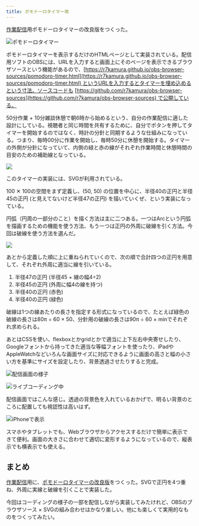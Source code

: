 ```yaml
---
title: ポモドーロタイマー改
---
```

[作業配信](https://www.youtube.com/c/r7kamura)用ポモドーロタイマーの改良版をつくった。

![](https://lh3.googleusercontent.com/docs/ADP-6oGvaVCQfQZzoWg5b1wMzHGs6J24lZfnChJXsZhOz3Mi53ygvZGr0YJhmlg7rC4Uh__kh7WJ3EbHV-DtpR4PFsJ8gg_AZFYvEBhtX8rT0tfwtyqR1tkOpBPdc_tjXRqc0Zq9y6Uqv-y8ixQTAxtb6fpnrBn7pqbZ_1LOU8Yrda6akJXFMpUVfsXjDIsVunAKXRcz1tvC-m12UdzJwdTe00S926noxb1dLloNcia1K4ODir4B-WR5jGUlQyzOXXqi74Tv54TUXrbGZs7YZtyAJ9M4kiQ5Emme5AB7Q4io7xnPQgscS8HSL2ruVPtwrEXoGI0yex4fszAh4aZrAVKKdohkg-pXqhi2kfnOUYgdtkML4pk2fySOgdsIfxcXisFsKBubzzZInrICVwM-jrTPEr6YjZcQp7fucshaevJ2fgGRdvuPsg7Fbl52_ERX6ynPM0svjeswskmfY23SgWslhYdkeF3hgBbMAfX3pEpspdrMcXurr99EB_et5gijiZMrt6RUB8kTyfdXURx2Xaek72oW7LFFWXkFzB8bX4pD8UMQrXJkiD8yosHGoMoXPlPzyWKZun0DMuAVx_6OQABjeb8wA2cXixO8acxYAUdvKHVjeNBUuAxW6MnwPvkfESlpt4qQdGO3eHKWse3Msh5L_2QvZpYiQ4IYfr9U_C17quDu1YW5MhvUo8kmIV8Gf0X-6Y4LhBkUxbhuARDSbcg8mdUutHmhkTphlEVzdJhAaZuSD7urmmqHUuvawvhnm_zjwuvCpVHUMmuEvpOsJKfRfQqFwTVFwWjSUV1Ft9z00rVAhonQW4KAiZTnKz2FsClAZg1qZqc8aduGPcqVL5-2V-jR5qPfruneFMhOhwbITVVitYOSxPy7vC7aoU8vdDoZZb5JTMZqRmsr9XpLowc0-GotrF6M6qdaJtq2VhWPubrlXlKU9reMLvOLZvEevHgfgtrajBg5fYUPkIGUNTjnKygPmjkMTYB8CcAZGCIVCeIVHpbHWVKMtck1YvFLReazG3fDSoBbUCM1w9Na4bMZ1YeY7IKPhZ8wMpA3A0tpMhFAHir_oKXg4_pLXfp5eDoEcLP2U-x4qx5Fvu0Nxiroml45RgqrV2LzjEPJ8Ba4VzcoIGuDALlg_JES6FSweWh_wosRCyHk93e5WB77YCi18CLb-flC3md9-8bwIr6OV5l74_ngOxiGFmK_VodGYtJHSr7KSbb4B7YTogp1GTlhGalmHVfCxZ7WrdfZr7Y3u_sMEunSow "ポモドーロタイマー")

ポモドーロタイマーを表示するだけのHTMLページとして実装されている。配信用ソフトのOBSには、URLを入力すると画面上にそのページを表示できるブラウザソースという機能があるので、[https://r7kamura.github.io/obs-browser-sources/pomodoro-timer.html](https://r7kamura.github.io/obs-browser-sources/pomodoro-timer.html) というURLを入力するとタイマーを埋め込めるという寸法。ソースコードも [https://github.com/r7kamura/obs-browser-sources](https://github.com/r7kamura/obs-browser-sources) で公開している。

50分作業 + 10分雑談休憩で朝6時から始めるという、自分の作業配信に適した設計にしている。視聴者と同じ時間を共有するために、自分でボタンを押してタイマーを開始するのではなく、時計の分針と同期するような仕組みになっている。つまり、毎時00分に作業を開始し、毎時50分に休憩を開始する。タイマーの外側が分針になっていて、内側の緑と赤の線がそれぞれ作業時間と休憩時間の目安のための補助線となっている。

![](https://lh3.googleusercontent.com/docs/ADP-6oE5-tgGX2Z-0qMPk29PmdeyJjHXgzzDDkhn43ho5LD71uIejXJP3jcw4UagSYhtUQbLuSJUZdgoJgPIoLp-Hp2zi9nNVDfQaVIbbpt14fU4CPvsr_BuiYkbKroBUM0o8ftdNVRibRILAVXy984xQwdTtbYkDGQ-rMxJjTO9D0KJgTSnR1ETVoe2gDe7SqrCc1w2Nr4QNublBH-lZMvxmOcBW43Wh7nK2jhv4AufYKz8jdY-4hCriRs7T9iTIXuMBHafeeVGE_BN7byZlF54SL41xUhQMFDFCZ7m7eZMXRGd_xAYvObPX6nr61bc3Ccm0RQURH09PFJEyKnaTqXVAjofxf4j-JTX0JNMG8wNx13f0dHtQDpOwSahOIHBlHcNA-4fVSMRZlfcABHbnJGrzUDwl-e5KlWTZYIV_NEZequ7jMs20EEirghgHyCAqbJRwhlkwnsIMeU8JRjkps9AeaZJ8tybgabxg8MBL2xlVRqOU9Tbthlzr0niQcVt4g9DLladAP2t-s2dQ4nIe9l0yxpfGHe72y-pz7gLMtNGni6L2J-Oayotz_hICADFUutgzDSFufGxzpU89xqJywMomergzAqwN8eo1xAUWkU33upf7V0zrncJSTWKK3G5zuN6qsWYVCQspz1TFDpdNW6dzwAGDjM1xS5nZjMNk0Gju96E_QgPtSAhwqCHDtWdfjkyEHHTBhX-DaxqMVsAlHZEFISMRotxzUyFsV7yUZUtQWYUN2oGm3ip5EUfTfrxWPuOCWHW3RYEonwqvF3n--zWCgu5y-8I8SwbEF3rIjrtX4x8VV-s5YxjANOkdAL0AVLibrrjRUbW31ygpKfKZZu1emjYv7OdjkmyywVTw9z78N-raxrKQCMBWj0PRWL0px4YqTTmmXl3Sii3cUYYGcHOoU3-i0Spj_hicWUECfS879ZS1kvnoJG088ZkoZ_DB7oPozKRcxP9FrqQjmcQghzp-NatdSyr93Jldv9e2Y3Tzp9GomRZPLQerARihZSjdyDWylFtDiIaXGR5LoX0qV5perrS-bEhsDQIOJ80NewOCbefayPetIvjz1PLmW13h8DxsZd9weWmNkhh4HBzpA3vujynSXIFExM8jal73QmENEbEH4PlMDm1dGd0YqcwtA_q8gm7-c14Ds6wLWNpUEH_KWPKE1o4R8ooLP8FUpNyhmdXfFySIkGH1h_WxUjzMjJtZA0KZ8QxB_YVXJtyRFxJNzMSyL8BYYMrRKf2GFOciV4s5QS0VQ)

このタイマーの実装には、SVGが利用されている。

100 ✕ 100の空間をまず定義し、(50, 50) の位置を中心に、半径40の正円と半径45の正円 (と見えてないけど半径47の正円) を描いていくぜ、という実装になっている。

円弧（円周の一部分のこと）を描く方法は主に二つある。一つはArcという円弧を描画するための機能を使う方法、もう一つは正円の外周に破線を引く方法。今回は破線を使う方法を選んだ。

![](https://lh3.googleusercontent.com/docs/ADP-6oFiRpvYW5c7I3hwAxFDParjKPalezCq7sqBaoRYXmkJdHuv3kLitE0YHSdo94kgHQNlaWulSWGlncRoS0Ob-rhhBsaQpJvUSN5iUznUifDOntYeJSMO50wIJeqf-feNOqX7-0yscmRQax-wXsUTM3yuOOlniNL43CDCa7gR2mXPioMLi1YBaBw1z2xa84wrNx7lzuffP1P3YxIUzzZ2cARB_UilHEiA9AbAqstcTeE_b9F1JF61QsJaj-0aVB1YhCMTeAMTjnhMgK76vdC6V3N0fw3WDZDXGphpXmgv7PBwNRnZkdebu1-saYpFqsqYnJfcQdjtwwZ4l7tzooSUXAidaLH3HX7h3-WrYXSBykptES0duwGfJZNseTSOZJyFpyAxuZM4XmRck98xyOu2a5Yt4WHZJ3W_WDniSwDwd2_AHBxIVbktmnU7NB84c2Y9kNPwwHSPR39n2fFc1CosXglwbse7WzbT7WuyG7iflZN9fTc84WCy_rYZnQ48iFXTWp6bMc0NLVxe5Qot6Gs2oBMNzv_7Wd-zxzDwzSKEQSdx0ALy0e15qKhXSAnboavMUmg4wsxLCstvHF2RyE_jVIQZ6BWNpGjxb_D4nIxcPxb1SeETwhvfG4Alan1nzh-bKfKGMuGBI-39azCN5DuJKNz1rvr4uqCiJf_aheyL7I7y-EZYTtCC99rdbBJU2bw6zh-legtD30Y-RXYXd7GmoBB4M3Hy32D4AYs1zzWujFoiLrarWUFdYjnnsk3ICyDuxguoN5__5UkIVNi_DgxhjLBrFMiWOghqb1UOBS7HpNltKI5dRtBdqi__w8djsUbNf_WG6rkVy4NQZ5PrxVLZdiEuTT7nwwm-HJIe6x9jUMS3kzxilYKwn3nsX5_018LR_mY9eSU5-xHMRKQJi7qiNHijMlinKeokRm-MLjTDcIMPFKuseBK1K5vW4fLkZPRZxyxb_PNKUnrhXrVXb0UohddKQrcy2lqZC_DP10ERWhqLfKCLdqV7q5PRViB5TZQCiM4AgIVep2BmOHTonHcL5MowMuUvxog6LExb_XnmNsaWlQIajeLVd2HFroKEj-9XlKx6J1Kg9nSPUsGUcgi97CXqZB6hjdnyfEhjyHqEtilkdRhZ3hsgxMj3JbkZ1sQL7FwHaSlRkfqf4LmXT1W-0-kJ9bNijyxDkrTu6cJTxLo8jwjw24X0GGfyrkrfIIlvLlgUZITHWgCb3gLKkKjGWqor7O2phxsl5J8F6Pqk2X1NyOMa9w)

あとから定義した順に上に重ねられていくので、次の順で合計四つの正円を用意して、それぞれ外周に適当に線を引いている。

1.  半径47の正円 (半径45 + 線の幅4÷2)
2.  半径45の正円 (外周に幅4の線を持つ)
3.  半径40の正円 (赤色)
4.  半径40の正円 (緑色)

破線は1つの線あたりの長さを指定する形式になっているので、たとえば緑色の破線の長さは80π ÷ 60 × 50、分針用の破線の長さは90π ÷ 60 × minでそれぞれ求められる。

あとはCSSを使い、flexboxとかgridとかで適当に上下左右中央寄せしたり、Googleフォントから持ってきた適当な等幅フォントを使ったり、iPadやAppleWatchなどいろんな画面サイズに対応できるように画面の高さと幅の小さい方を基準にサイズを設定したり、背景透過させたりすると完成。

![](https://lh3.googleusercontent.com/docs/ADP-6oHuOHE92O5UGbZBlLax62NrWpc283R_RZA44vs8TwcYutddLbClrkT1nlFvFJvAawsg6F6onN2I3vN-v6LHm8k-BzU9RiWfpfvlDzsPDUtetl77W11KgwvPqjMyHKKN8lcIlbpOfGJKiKptG2IpN95zR1LTbSRZjH_6JhmAPFjGB_0Uh99P-pzrx9BLbZyyaiFzh_wsIp5gVKe3ZATAu1dWR88prXeTVaqK9lcWzsooewoaXpgwh3R7bN_6frY8fHszAjj_hqMaSw-Knsx626I-PIhYXeNmtPjfFcDeflxR6qF96YE8EefmHFUmqpsQcJ5vT_OV8wM7-3lw3qk26W2AaTk09DpyUCin0H9zP353IbLSTD9MPAjpMWs9eAIHqu_gr52Si_dm15KLVKj7xYxnZvDAtP0P7qSbMBesQlspF2T0LHTPZC8oxEO-V4rv824BsE8sHzAAGQ1RtRbepEIldD4S-u7K-dYg7VNc2al_O_zbBvCMNe41qPlaEO1JQlVPovGMEHhPdlK1sQRPmEpr3K3ylZeSHynwmwr6HUkTK1MMzAytINiCkqRcPjF1wCAtrgz8lqEpeS0pzG-_Cv3akqjmKq83BUNi1efRZPjsbmZWcejwodsT-E7i3htl0rwMh1COz9p7f4WN2o_ad4pcfv0mK2n5ndFEGYQwTO8pUVShPzbOUXi9C3ZWvcXPnWGt8tlhKGwjcnP-wjkaSib0_ig81C_Qc0nbtmBXN7uCnv-7keAWsToQBi7vRMSav9Ka4RRRJ7NladPpbns2o_LhN0Vw6UZbJsVZAttF7CCfRinNqhE5SSjI6l-RugUU48ukflwxZG-PNSIrrARrRXbMiHLkMzGKYXd5RGYoO3Wk8f0-id6CU0ZrHL2VggCOKcN-VZ0CdQSXwigsyTs12aoQOLe9YS8WVvlV6P-2n15AKVBOGaYNof_aLFfxCVx8k-dzRtVPJjh7AJflU5cZCMxWmxjk7-PlG3AfK2bNCcxrnSNfBA7juDNwLGl2-HbhOGCyCDqASWiMrM9SJ5E1ddGkqL2gPKWTJh6tOCeWx5_Ei99ovqQiEllylpy4OmTX7vE7HqR0kTeg3VMqudnicbQ5yWQFSWjcKseF5qFLi2EMOMpEOZqQWirUPNoAPf6StwEGF7bs1r-Ob0s0H3JduXQkyRrSh-4ie6Q-RdHDUX1WH3kPDiqoMyYvb1yS8fYlvJM3lbah1jYCbHFsp0Y2ylsyAfr2pagJY3UOW_u3zvBAG-uRUA "配信画面の様子")

![](https://lh3.googleusercontent.com/docs/ADP-6oELTeGuyitZPsZLweqw9u8fCI8-WTcCzK3CcmHDLnujM_4alwqHAilSx4naaYb1XLurzDXNNMBe8vmj7LibqZ4gmQJJlze5baB6jVzFeAOgoEJ821WheWmISu6CL30RyIb7jOuFMjFMT9hpTpBX3zmTbehOjFxAbhhVMJ1gCYle_9XgaP6Kzdt3FwOFH8mCci-rHhMKAr05sUdHg3UXRuWAWjibsXXuHsjj9EZiHGpH_1WXLXzW48q8fXR4GK3al7u-g8dhC38c9hKJ3JJFRZoIqCuaWJQbzyEtEggv4AF3VZzBldpjFGCLbJuRo7ZtVFy6Xfp05SPTVVfw8DRbHBRs01Idfx0JD-hniMyM3HXXQYHDFdVO9U-Mu0ysfhsiLSPM6xYe0CEDsRJs88viej0RScnob_YERByHvm_9Uskhv-tEqoLX2JOdU7ZDTSSrZnUMXQvMAFjhRsE9Ue9dVJlucjeXArOGTFxfEw4q-NqK6xyoynjZ-4saS95j1g24gjBrowLql-nP8pGbJVrwzNQoaDE8Vkee0L15sQonAW0pzAsQfjDpQTx_qfUhDehOyVydIV_-ejbu2CTTgnL9G6LtVp6tnfg77jOCh1msU2Wgz8IIJtKKx7ZKF32xCOKjP6k3UcZRo2yg6tmYe-Z9dCl5Qo9jfj5pF7u2g0_8DdP0ptfWhh12P7nLZRDm7L2TFE0H-wZ6z9FGDokbqY6WMprC0EXsaHC7JH7XZsc3iCsh73hbgwhTpFd2UB5Ds37-DuQTIprd00K-CGEacIKI-T2PCkVirYiT6svrdqIuu-6So5KpGvPvLg7ZNCSA3nJasvJSdG0so6mMtV7PrNE29S6trSFxP6dswG_BU4HbQEsCSyeT0ogS6wuK4eWq5JimKq9OHEddhvhPmvpZKNhjvr2au6yZK4rsDUw_vGwkVmVuCQK-d3nQB648dZoARJ9hrak6AAeifxwV1xElcOaKnVwSCDEBcHdWbxq4Sswg72zcnK_EzqUoW_us3nBck0Ared7N1SQhvJ90KJSlyRD904mhDn6vUmPtRnraWxY0l9HId0NLpEXnB2t1zfTJLLRfRfuBSb52TRkcuRDdmf3UwAlk-BE0ic-GhiGTwFMVfD4lZZv5_xFGftQaq6Sga7k3CEc-8C8MaA40HhrO2CWG-vEaYH4BUfI_By5bdGvcYcJRV_tciYX70nCoduu5hSZz2Gfis8mj82vptkPaCAsfpU2l-3TZvqBKGrkLrrb-X9qzuyT-1A "ライブコーディング中")

配信画面ではこんな感じ。透過の背景色を入れているおかげで、明るい背景のところに配置しても視認性は高いはず。

![](https://lh3.googleusercontent.com/docs/ADP-6oFYj-cE2PW04iJ_jEpiEbt1cDnJK1XindjPUL4-PituTYUxARz1WdoCHaPLk3DeNWhX5aiZMp2ncr9tYcbmym67OBUNbFT3rIDQxOFpn3SPLJxBqCMbzYJMyqSUr7Vo7vMlm_tHOsiTYxQ0ALpCu4eXtlKVX-jtj-OKJk1SFRvI068wss4gemJHLlUYfTXElMGg0MrvHy_2L_mkSfaycZ2M-5_Sg0YJtjDY8Gf-EdyUpAPj4pRr3n6d198Z4AxZKjWl0mEZ_Bnro6aAcavNpGbu99W8ROGCTiGYotbXdDOUKj6R9oEDc6tFeLJ8UjazfBOzWlTQlYElNPYY3OsUtb4xa-h8laHMo45YQ-khuTwlJHBAT2JnRf4srjOOUk_Ep5wRoeFAF84Kzcr3_rT4qcwMOnTbmDZaSQwSfBnJqNzeCmpAyM0TGro_IESNcYI7-4B7qvWH2DMZgeim9oyn14S1I4O7miTVCZtMoHsW9nTPuehB7bLdjbcowVf3QEoGauIzGEayWOc0etkJwVSah-uj2XB2jnihxVw86PwqXUZI6Xdc2YZWltiNEIgepOmNkgWvQ5mvDBL-whT2n-adVoh8C73fbSlM5E2bEY-HAYgfgyfx7TjHK00Z29leIJsNuTTl1K1OCo611Fv7ZXJBAcE6mtUyMdkAMZUGjKv4VwhaXsUHIA8w8oqnDe8yvD0DB-vHxaNwxCIXd32MpaKY5x188wFv95XVplvqpF4S8J0rilrT9asmgB3mn2sY3_7vwstI9PY-1nvmVxxWADzEYdoAwF7J0vaM0t3DLtIAW94V_7jtMQkpo3LwXfgmmg8WzzyqT9keAufvvQjFUm2qJVjwZBC40yV4gwIP10Xej6MR9q7iJMJueU6l--ZXz1HsJlK7X13UlUSeXSDK64777EWLmDTRZRVyT1AbfHZbd622Ca6II5_Noo1LmR0oNhDgYQ7MpiOka5bkMDk8SYBm57497WHWy0z5DdWkvJb9g7yCeIYbA-sNrAP-63vnweZs8OeXrnoZ76mezsd_wx1Maey7TKnfnhh4_CkvJyrjRyb2U5VqDH9ZpIEVI20piO7O6hdbLK_t9BZ6DSW5f6E-3SJVtpgP8C7snZMEMtIY1ETdc_qkpNLhnJ2dzAq5oWv8JdTPLO1yHtIJqYB6i0IH6mA2KW2mvuOc-DT_l8ltvv8HPYaif7gniHeh-Fiji2fA5P4WVB6ttYYfd-YVDlG-a3B-_EClNJ9c3jmui9Z8X7sln-lLlw "iPhoneで表示")

スマホやタブレットでも、Webブラウザからアクセスするだけで簡単に表示できて便利。画面の大きさに合わせて適切に変形するようになっているので、縦表示でも横表示でも使える。

まとめ
---

[作業配信](https://www.youtube.com/c/r7kamura)用に、[ポモドーロタイマーの改良版](https://github.com/r7kamura/obs-browser-sources)をつくった。SVGで正円を4つ重ね、外周に実線と破線を引くことで実装した。

今回はコーディングの様子の一部を配信しながら実装してみたけれど、OBSのブラウザソース × SVGの組み合わせはかなり楽しい。他にも楽しくて実用的なものをつくってみたい。
